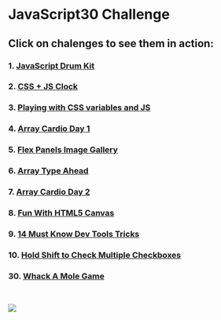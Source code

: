 # JavaScript30 Challenge

## Click on chalenges to see them in action:
### 1.  [JavaScript Drum Kit](https://farukljuca.github.io/javascript30/javascript-drum-kit)
### 2.  [CSS + JS Clock](https://farukljuca.github.io/javascript30/css-js-clock)
### 3.  [Playing with CSS variables and JS](https://farukljuca.github.io/javascript30/playing-with-css-variables-and-js)
### 4.  [Array Cardio Day 1](https://farukljuca.github.io/javascript30/array-cardio-day-1/)
### 5.  [Flex Panels Image Gallery](https://farukljuca.github.io/javascript30/flex-panels-image-gallery)
### 6.  [Array Type Ahead](https://farukljuca.github.io/javascript30/ajax-type-ahead)
### 7.  [Array Cardio Day 2](https://farukljuca.github.io/javascript30/array-cardio-day-2/)
### 8.  [Fun With HTML5 Canvas](https://farukljuca.github.io/javascript30/fun-with-html5-canvas)
### 9.  [14 Must Know Dev Tools Tricks](https://farukljuca.github.io/javascript30/just-video)
### 10. [Hold Shift to Check Multiple Checkboxes](https://farukljuca.github.io/javascript30/hold_shift_to_check_multiple_checkboxes)

### 30. [Whack A Mole Game](https://farukljuca.github.io/javascript30/whack-a-mole)

&nbsp;
&nbsp;
&nbsp;

![](https://javascript30.com/images/JS3-social-share.png)
